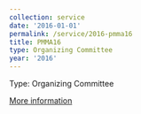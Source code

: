 ```yaml
---
collection: service
date: '2016-01-01'
permalink: /service/2016-pmma16
title: PMMA16
type: Organizing Committee
year: '2016'
---
```


Type: Organizing Committee

[More information](https://blogs.fau.de/hager/bofs/isc16-workshop)
